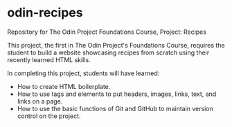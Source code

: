 # odin-recipes
Repository for The Odin Project Foundations Course, Project: Recipes

This project, the first in The Odin Project's Foundations Course, requires the student to build a website showcasing recipes from scratch using their recently learned HTML skills.

In completing this project, students will have learned:
- How to create HTML boilerplate.
- How to use tags and elements to put headers, images, links, text, and links on a page.
- How to use the basic functions of Git and GitHub to maintain version control on the project.